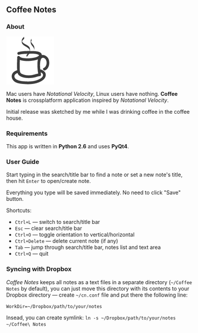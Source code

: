 Coffee Notes
------------

### About

![](https://github.com/dmych/cn/raw/master/icon.png)

Mac users have *Notational Velocity*, Linux users have nothing. **Coffee Notes** is crossplatform application inspired by *Notational Velocity*.

Initial release was sketched by me while I was drinking coffee in the coffee house.

### Requirements

This app is written in **Python 2.6** and uses **PyQt4**.

### User Guide

Start typing in the search/title bar to find a note or set a new note's title, then hit `Enter` to open/create note.

Everything you type will be saved immediately. No need to click "Save" button.

Shortcuts:

* `Ctrl+L` — switch to search/title bar
* `Esc` — clear search/title bar
* `Ctrl+O` — toggle orientation to vertical/horizontal
* `Ctrl+Delete` — delete current note (if any)
* `Tab` — jump through search/title bar, notes list and text area
* `Ctrl+Q` — quit

### Syncing with Dropbox

*Coffee Notes* keeps all notes as a text files in a separate directory (`~/Coffee Notes` by default), you can just move this directory with its contents to your Dropbox directory — create `~/cn.conf` file and put there the following line:

    WorkDir=~/Dropbox/path/to/your/notes

Insead, you can create symlink: `ln -s ~/Dropbox/path/to/your/notes ~/Coffee\ Notes`

